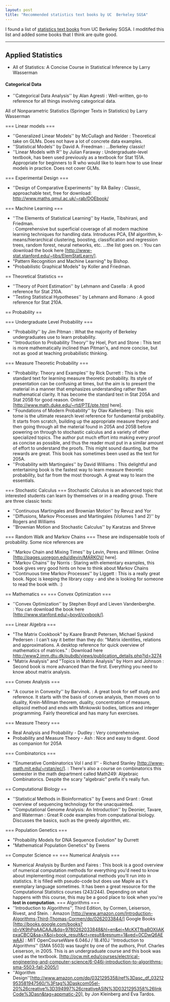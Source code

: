 ```yaml
---
layout: post
title: "Recommended statistics text books by UC  Berkeley SGSA"
---
```




I found a list of [statistics text books](https://www.stat.berkeley.edu/mediawiki/index.php/Recommended_Books) from UC Berkeley SGSA.
I moditifed this list and added some books that I think are quite good.

---

Applied Statistics 
------
- All of Statistics: A Concise Course in Statistical Inference by Larry Wasserman

#### Categorical Data 
* ''Categorical Data Analysis'' by Alan Agresti
: Well-written, go-to reference for all things involving categorical data.

All of Nonparametric Statistics (Springer Texts in Statistics) by Larry Wasserman

=== Linear models ===
* ''Generalized Linear Models'' by McCullagh and Nelder
: Theoretical take on GLMs. Does not have a lot of concrete data examples.
* ''Statistical Models'' by David A. Freedman
: ...Berkeley classic!
* ''Linear Models with R'' by Julian Faraway
: Undergraduate-level textbook, has been used previously as a textbook for Stat 151A. Appropriate for beginners to R who would like to learn how to use linear models in practice. Does not cover GLMs. 

=== Experimental Design ===
* ''Design of Comparative Experiments'' by RA Bailey
: Classic, approachable text, free for download: http://www.maths.qmul.ac.uk/~rab/DOEbook/

=== Machine Learning ===
* ''The Elements of Statistical Learning'' by Hastie, Tibshirani, and Friedman.  
: Comprehensive but superficial coverage of all modern machine learning techniques for handling data. Introduces PCA, EM algorithm, k-means/hierarchical clustering, boosting, classification and regression trees, random forest, neural networks, etc. ...the list goes on.
: You can download the book here [http://www-stat.stanford.edu/~tibs/ElemStatLearn/].
* "Pattern Recognition and Machine Learning" by Bishop.
* "Probabilistic Graphical Models" by Koller and Friedman.

== Theoretical Statistics ==
* ''Theory of Point Estimation'' by Lehmann and Casella
: A good reference for Stat 210A.
* ''Testing Statistical Hypotheses'' by Lehmann and Romano
: A good reference for Stat 210A.

== Probability ==

=== Undergraduate Level Probability ===
* ''Probability'' by Jim Pitman
: What the majority of Berkeley undergraduates use to learn probability.
* ''Introduction to Probability Theory'' by Hoel, Port and Stone
: This text is more mathematically inclined than Pitman's, and more concise, but not as good at teaching probabilistic thinking.

=== Measure Theoretic Probability ===
* ''Probability: Theory and Examples'' by Rick Durrett
: This is the standard text for learning measure theoretic probability. Its style of presentation can be confusing at times, but the aim is to present the material in a manner that emphasizes understanding rather than mathematical clarity. It has become the standard text in Stat 205A and Stat 205B for good reason. Online [http://www.math.duke.edu/~rtd/PTE/pte.html here].
* ''Foundations of Modern Probability'' by Olav Kallenberg
: This epic tome is the ultimate research level reference for fundamental probability. It starts from scratch, building up the appropriate measure theory and then going through all the material found in 205A and 205B before powering on through to stochastic calculus and a variety of other specialized topics. The author put much effort into making every proof as concise as possible, and thus the reader must put in a similar amount of effort to understand the proofs. This might sound daunting, but the rewards are great. This book has sometimes been used as the text for 205A.
* ''Probability with Martingales'' by David Williams
: This delightful and entertaining book is the fastest way to learn measure theoretic probability, but far from the most thorough. A great way to learn the essentials.

=== Stochastic Calculus ===
Stochastic Calculus is an advanced topic that interested students can learn by themselves or in a reading group. There are three classic texts:

* ''Continuous Martingales and Brownian Motion'' by Revuz and Yor
* ''Diffusions, Markov Processes and Martingales (Volumes 1 and 2)'' by Rogers and Williams
* ''Brownian Motion and Stochastic Calculus'' by Karatzas and Shreve

=== Random Walk and Markov Chains ===
These are indispensable tools of probability. Some nice references are

* ''Markov Chain and Mixing Times'' by Levin, Peres and Wilmer. Online  [http://pages.uoregon.edu/dlevin/MARKOV/ here].
* ''Markov Chains'' by Norris
: Staring with elementary examples, this book gives very good hints on how to think about Markov Chains
* ''Continuous time Markov Processes'' by Liggett
: This is a really great book. Ngoc is keeping the library copy - and she is looking for someone to read the book with. :)

== Mathematics == 
=== Convex Optimization ===
* ''Convex Optimization'' by Stephen Boyd and Lieven Vandenberghe.  
: You can download the book here [http://www.stanford.edu/~boyd/cvxbook/].

=== Linear Algebra ===
* "The Matrix Cookbook" by Kaare Brandt Petersen, Michael Syskind Pedersen
: I can't say it better than they do: "Matrix identities, relations and approximations. A desktop reference for quick overview of mathematics of matrices."
: Download here http://www2.imm.dtu.dk/pubdb/views/publication_details.php?id=3274
* "Matrix Analysis" and "Topics in Matrix Analysis" by Horn and Johnson
: Second book is more advanced than the first. Everything you need to know about matrix analysis.

=== Convex Analysis ===
* ''A course in Convexity'' by Barvinok. 
: A great book for self study and reference. It starts with the basis of convex analysis, then moves on to duality, Krein-Millman theorem, duality, concentration of measure, ellipsoid method and ends with Minkowski bodies, lattices and integer programming. Fairly theoretical and has many fun exercises. 

=== Measure Theory ===
* Real Analysis and Probability - Dudley
: Very comprehensive. 
* Probability and Measure Theory - Ash
: Nice and easy to digest. Good as companion for 205A

=== Combinatorics ===
* ''Enumerative Combinatorics Vol I and II'' - Richard Stanley [http://www-math.mit.edu/~rstan/ec/].
: There's also a course on combinatorics this semester in the math department called Math249: Algebraic Combinatorics. Despite the scary "algebraic" prefix it's really fun.

== Computational Biology ==
* ''Statistical Methods in Bioinformatics'' by Ewens and Grant
: Great overview of sequencing technology for the unacquainted.
* ''Computational Genome Analysis: An Introduction'' by Deonier, Tavare, and Waterman
: Great R code examples from computational biology. Discusses the basics, such as the greedy algorithm, etc.

=== Population Genetics ===
* "Probability Models for DNA Sequence Evolution" by Durrett
* "Mathematical Population Genetics" by Ewens

== Computer Science ==
=== Numerical Analysis ===
* Numerical Analysis by Burden and Faires
: This book is a good overview of numerical computation methods for everything you'd need to know about implementing most computational methods you'll run into in statistics. It is filled with pseudo-code  but does use Maple as it's exemplary language sometimes. It has been a great resource for the Computational Statistics courses (243/244). Depending on what happens with this course, this may be a good place to look when you're <b>lost in computation</b>.
=== Algorithms ===
* ''Introduction to Algorithms'', Third Edition, by Cormen, Leiserson, Rivest, and Stein. 
: Amazon [http://www.amazon.com/Introduction-Algorithms-Third-Thomas-Cormen/dp/0262033844/] Google Books [http://books.google.com/books?id=VK9hPgAACAAJ&dq=9780262033848&hl=en&ei=McKXTfbaBOXliAKpxaCBCQ&sa=X&oi=book_result&ct=result&resnum=1&ved=0CDwQ6AEwAA]
: MIT OpenCourseWare 6.046J / 18.410J ''Introduction to Algorithms'' (SMA 5503) was taught by one of the authors, Prof. Charles Leiserson, in 2005. This is an undergraduate course and this book was used as the textbook. [http://ocw.mit.edu/courses/electrical-engineering-and-computer-science/6-046j-introduction-to-algorithms-sma-5503-fall-2005/]
* ''Algorithm Design''[http://www.amazon.com/dp/0321295358/ref%3Dasc_df_03212953581947560/%3Ftag%3Daskcom05el-20%26creative%3D394997%26creativeASIN%3D0321295358%26linkCode%3Dasn&tag=appmatic-20], by Jon Kleinberg and Éva Tardos.


